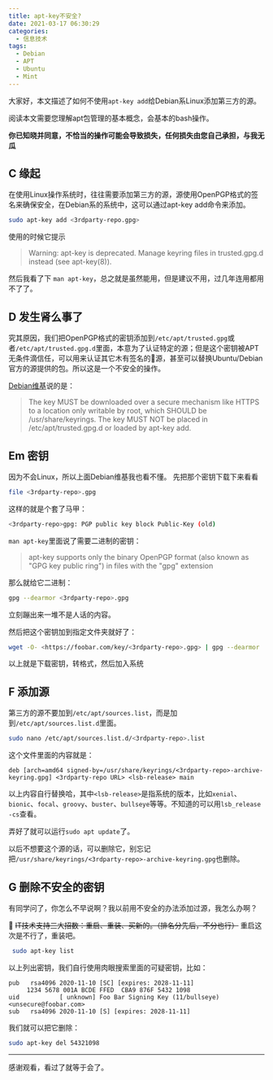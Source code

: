 ```yaml
---
title: apt-key不安全?
date: 2021-03-17 06:30:29
categories:
  - 信息技术
tags:
  - Debian
  - APT
  - Ubuntu
  - Mint
---
```

大家好，本文描述了如何不使用`apt-key add`给Debian系Linux添加第三方的源。

<!-- more -->

阅读本文需要您理解apt包管理的基本概念，会基本的bash操作。

**你已知晓并同意，不恰当的操作可能会导致损失，任何损失由您自己承担，与我无瓜**

## C 缘起

在使用Linux操作系统时，往往需要添加第三方的源，源使用OpenPGP格式的签名来确保安全，在Debian系的系统中，这可以通过apt-key add命令来添加。
```bash
sudo apt-key add <3rdparty-repo.gpg>
```
使用的时候它提示
>Warning: apt-key is deprecated. Manage keyring files in trusted.gpg.d instead (see apt-key(8)).

然后我看了下 `man apt-key`，总之就是虽然能用，但是建议不用，过几年连用都用不了了。

## D 发生肾么事了
究其原因，我们把OpenPGP格式的密钥添加到`/etc/apt/trusted.gpg`或者`/etc/apt/trusted.gpg.d`里面，本意为了认证特定的源；但是这个密钥被APT无条件滴信任，可以用来认证其它木有签名的源，甚至可以替换Ubuntu/Debian官方的源提供的包。所以这是一个不安全的操作。

[Debian维基](https://wiki.debian.org/DebianRepository/UseThirdParty)说的是：
>The key MUST be downloaded over a secure mechanism like HTTPS to a location only writable by root, which SHOULD be /usr/share/keyrings.
>The key MUST NOT be placed in /etc/apt/trusted.gpg.d or loaded by apt-key add.

## Em 密钥
因为不会Linux，所以上面Debian维基我也看不懂。
先把那个密钥下载下来看看
```bash
file <3rdparty-repo>.gpg
```
这样的就是个套了马甲：
```bash
<3rdparty-repo>gpg: PGP public key block Public-Key (old)
```
`man apt-key`里面说了需要二进制的密钥：
>apt-key supports only the binary OpenPGP format (also known as "GPG key public ring") in files with the "gpg" extension

那么就给它二进制：
```bash
gpg --dearmor <3rdparty-repo>.gpg
```
立刻蹦出来一堆不是人话的内容。

然后把这个密钥加到指定文件夹就好了：
```bash
wget -O- <https://foobar.com/key/<3rdparty-repo>.gpg> | gpg --dearmor | sudo tee /usr/share/keyrings/<3rdparty-repo>-archive-keyring.gpg
```
以上就是下载密钥，转格式，然后加入系统

## F 添加源
第三方的源不要加到`/etc/apt/sources.list`，而是加到`/etc/apt/sources.list.d`里面。
```bash
sudo nano /etc/apt/sources.list.d/<3rdparty-repo>.list
```
这个文件里面的内容就是：
```
deb [arch=amd64 signed-by=/usr/share/keyrings/<3rdparty-repo>-archive-keyring.gpg] <3rdparty-repo URL> <lsb-release> main
```
以上内容自行替换哈，其中`<lsb-release>`是指系统的版本，比如`xenial`、`bionic`、`focal`、`groovy`、`buster`、`bullseye`等等。不知道的可以用`lsb_release -cs`查看。

弄好了就可以运行`sudo apt update`了。

以后不想要这个源的话，可以删除它，别忘记把`/usr/share/keyrings/<3rdparty-repo>-archive-keyring.gpg`也删除。

## G 删除不安全的密钥
有同学问了，你怎么不早说啊？我以前用不安全的办法添加过源，我怎么办啊？


~~IT技术支持三大招数：重启、重装、买新的。（排名分先后，不分也行）~~ 重启这次是不行了，重装吧。

```bash
 sudo apt-key list
 ```
 以上列出密钥，我们自行使用肉眼搜索里面的可疑密钥，比如：
 ```
 pub   rsa4096 2020-11-10 [SC] [expires: 2028-11-11]
      1234 5678 001A BCDE FFED  CBA9 876F 5432 1098
uid           [ unknown] Foo Bar Signing Key (11/bullseye) <unsecure@foobar.com>
sub   rsa4096 2020-11-10 [S] [expires: 2028-11-11]
```
我们就可以把它删除：
```bash
sudo apt-key del 54321098
```
---
感谢观看，看过了就等于会了。